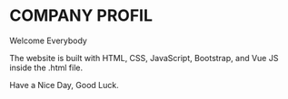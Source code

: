 # COMPANY PROFIL
Welcome Everybody 

The website is built with HTML, CSS, JavaScript, Bootstrap, and Vue JS inside the .html file.

Have a Nice Day,
Good Luck.

